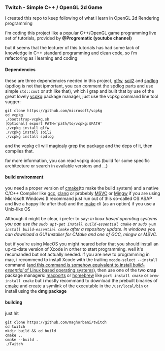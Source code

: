 ### Twitch - Simple C++ / OpenGL 2d Game

i created this repo to keep following of what i learn in OpenGL 2d Rendering programming

i'm coding this project like a popular C++/OpenGL game programming live set of tutorials, provided by **@Progrematic (youtube channel)** 

but it seems that the lecturer of this tutorials has had some lack of knowledge in C++ standard programming and clean code, so i'm refactoring as i learning and coding

####  Dependencies

these are three dependencies needed in this project, <u>glfw</u>, <u>soil2</u> and <u>spdlog</u> (spdlog is not that ipmortant, you can comment the spdlog parts and use simple `std::cout` or sth like that), which i grap and built that by use of the great lovely [vcpkg](https://github.com/microsoft/vcpkg) package manager, just use the vcpkg command line tool sugger:

```shell
git clone https://github.com/microsoft/vcpkg
cd vcpkg
./bootstrap-vcpkg.sh
[Optional] export PATH='path/to/vcpkg:$PATH'
./vcpkg install glfw
./vcpkg install soil2
./vcpkg install spdlog
```

and the vcpkg cli will magicaly grep the package and the deps of it, then compiles that.

for more information, you can read vcpkg docs (build for some specific architecture or search in available versions and ...)

#### build environment

you need a proper version of <u>cmake</u>(to make the build system) and a native C/C++ Compiler like <u>gcc</u>, <u>clang</u> or probebly <u>MSVC</u> or <u>Mingw</u> if you are using Microsoft Windows (I recommand just run out of this so-called OS ASAP and live a happy life after that) and the <u>make</u> cli (as an option) if you use a Unix-like OS

Although it might be clear, i prefer to say: *in linux based operating systems you can use the `sudo apt-get install build-essential cmake` or `sudo yum install build-essential cmake` after a repository update.* *in windows you can download a GUI Installer for CMake and one of GCC, mingw or MSVC*. 

but if you're using MacOS you might heared befor that you should install an up-to-date version of Xcode in orther to start programming. well it's recomanded but not actually needed. if you are new to programming in mac, i recommend to install Xcode with the trailing `xcode-select --install` command (<u>and this command is somehow equivalent to install *build-essential* of Linux based operating systems</u>), then use one of the two **crap** package managers: <u>[macports](https://www.macports.org/install.php)</u> or <u>[homebrew](https://brew.sh/)</u> like `port install cmake` or `brew install cmake` but i mostly recommand to download the prebuilt binaries of [cmake](https://cmake.org/download/) and create a symlink of the executable  in the `/usr/local/bin` or install using the **dmg package**

#### building

just hit

```shell
git clone https://github.com/maghorbani/twitch
cd twitch
mkdir build && cd build
cmake .. 
cmake --build .
./Twitch
```

